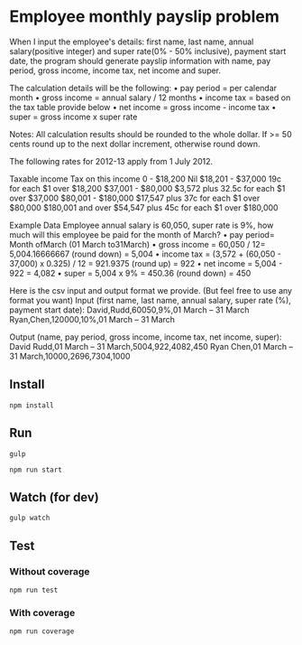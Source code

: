 # Employee monthly payslip problem
When I input the employee's details: first name, last name, annual salary(positive integer) and super rate(0% - 50% inclusive), payment start date, the program should generate payslip information with name, pay period, gross income, income tax, net income and super.

The calculation details will be the following:
• pay period = per calendar month
• gross income = annual salary / 12 months
• income tax = based on the tax table provide below
• net income = gross income - income tax
• super = gross income x super rate

Notes: All calculation results should be rounded to the whole dollar. If >= 50 cents round up to the next dollar increment, otherwise round down.

The following rates for 2012-13 apply from 1 July 2012.

Taxable income Tax on this income
0 - $18,200 Nil
$18,201 - $37,000 19c for each $1 over $18,200
$37,001 - $80,000 $3,572 plus 32.5c for each $1 over $37,000
$80,001 - $180,000 $17,547 plus 37c for each $1 over $80,000
$180,001 and over $54,547 plus 45c for each $1 over $180,000

Example Data
Employee annual salary is 60,050, super rate is 9%, how much will this employee be paid for the month of March?
• pay period= Month ofMarch (01 March to31March)
• gross income = 60,050 / 12= 5,004.16666667 (round down) = 5,004
• income tax = (3,572 + (60,050 - 37,000) x 0.325) / 12 = 921.9375 (round up) = 922
• net income = 5,004 - 922 = 4,082
• super = 5,004 x 9% = 450.36 (round down) = 450

Here is the csv input and output format we provide. (But feel free to use any format you want)
Input (first name, last name, annual salary, super rate (%), payment start date):
David,Rudd,60050,9%,01 March – 31 March
Ryan,Chen,120000,10%,01 March – 31 March

Output (name, pay period, gross income, income tax, net income, super):
David Rudd,01 March – 31 March,5004,922,4082,450
Ryan Chen,01 March – 31 March,10000,2696,7304,1000

## Install
```
npm install
```

## Run
```
gulp

npm run start
```

## Watch (for dev)
```
gulp watch
```

## Test
### Without coverage
```
npm run test 
```
### With coverage
```
npm run coverage
```
